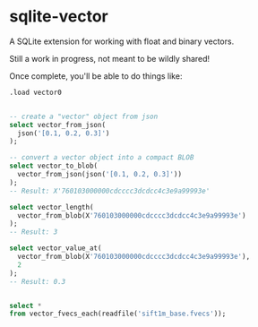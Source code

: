 # sqlite-vector

A SQLite extension for working with float and binary vectors.

Still a work in progress, not meant to be wildly shared!

Once complete, you'll be able to do things like:

```sql
.load vector0


-- create a "vector" object from json
select vector_from_json(
  json('[0.1, 0.2, 0.3]')
);

-- convert a vector object into a compact BLOB
select vector_to_blob(
  vector_from_json(json('[0.1, 0.2, 0.3]'))
);
-- Result: X'760103000000cdcccc3dcdcc4c3e9a99993e'

select vector_length(
  vector_from_blob(X'760103000000cdcccc3dcdcc4c3e9a99993e')
);
-- Result: 3

select vector_value_at(
  vector_from_blob(X'760103000000cdcccc3dcdcc4c3e9a99993e'),
  2
);
-- Result: 0.3


select *
from vector_fvecs_each(readfile('sift1m_base.fvecs'));
```
